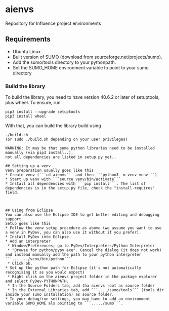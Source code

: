 # aienvs
Repository for Influence project environments

## Requirements
* Ubuntu Linux
* Built version of SUMO (download from sourceforge.net/projects/sumo).
* Add the sumo/tools directory to your pythonpath.
* Set the SUMO_HOME environment variable to point to your sumo directory

### Build the library ###
To build the library, you need to have version 40.6.2 or later of setuptools, plus wheel. To ensure, run
```
pip3 install --upgrade setuptools
pip3 install wheel
```


With that, you can build the library build using
```
./build.sh
(or sudo ./build.sh depending on your user privileges)

WARNING: It may be that some python libraries need to be installed manually (via pip3 install..),
not all dependencies are listed in setup.py yet..

## Setting up a venv
Venv preparation usually goes like this
* Create venv (```cd aienvs``` and then ```python3 -m venv venv```)
* Start up venv with ```source venv/bin/activate```
* Install all dependencies with ```pip install```. The list of dependencies is in the setup.py file, check the "install-requires" field.



## Using from Eclipse
You can also use the Eclipse IDE to get better editing and debugging support.
Setup goes like this
* Follow the venv setup procedure as above (we assume you want to use a venv in PyDev, you can also use it without if you prefer).
* Install PyDev into Eclipse
* Add an interpreter 
 * Window/Preferences; go to PyDev/Interpreters/Python Interpreter
 * "Browse for python/pypy exe". Cancel the dialog (it does not work) and instead manually add the path to your python interpreter ```......./venv/bin/python```
 * Click ok.
* Set up the python path for Eclipse (it's not automatically recognising it as you would expect)
 * Right click on the aienvs project folder in the package explorer and select PyDev-PYTHONPATH.
 * In the Source Folders tab, add tha aienvs root as source folder
 * In the External Libraries tab, add ```..../sumo/tools``` (tools dir inside your sumo installation) as source folder. 
* In your debug/run settings, you may have to add an environment variable SUMO_HOME als pointing to ```...../sumo```.
